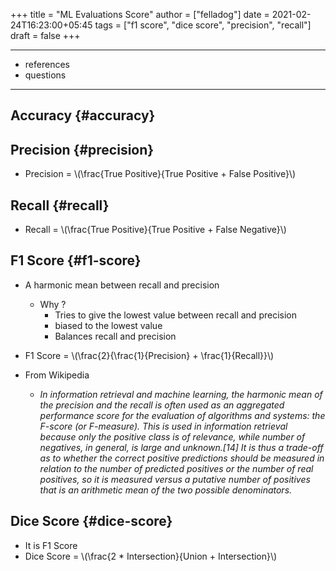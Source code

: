 +++
title = "ML Evaluations Score"
author = ["felladog"]
date = 2021-02-24T16:23:00+05:45
tags = ["f1 score", "dice score", "precision", "recall"]
draft = false
+++

---

-   references
-   questions

---


## Accuracy {#accuracy}


## Precision {#precision}

-   Precision = \\(\frac{True Positive}{True Positive + False Positive}\\)


## Recall {#recall}

-   Recall = \\(\frac{True Positive}{True Positive + False Negative}\\)


## F1 Score {#f1-score}

-   A harmonic mean between recall and precision
    -   Why ?
        -   Tries to give the lowest value between recall and precision
        -   biased to the lowest value
        -   Balances recall and precision
-   F1 Score = \\(\frac{2}{\frac{1}{Precision} + \frac{1}{Recall}}\\)

-   From Wikipedia
    -   _In information retrieval and machine learning, the harmonic mean of the precision and the recall is often used as an aggregated performance score for the evaluation of algorithms and systems: the F-score (or F-measure). This is used in information retrieval because only the positive class is of relevance, while number of negatives, in general, is large and unknown.[14] It is thus a trade-off as to whether the correct positive predictions should be measured in relation to the number of predicted positives or the number of real positives, so it is measured versus a putative number of positives that is an arithmetic mean of the two possible denominators._


## Dice Score {#dice-score}

-   It is F1 Score
-   Dice Score = \\(\frac{2 \* Intersection}{Union + Intersection}\\)
